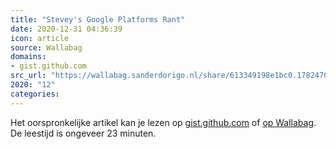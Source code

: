 ```yaml
---
title: "Stevey's Google Platforms Rant"
date: 2020-12-31 04:36:39
icon: article
source: Wallabag
domains:
- gist.github.com
src_url: "https://wallabag.sanderdorigo.nl/share/613349198e1bc0.17824708"
2020: "12"
categories:
---
```

Het oorspronkelijke artikel kan je lezen op [gist.github.com](https://gist.github.com/chitchcock/1281611) of [op Wallabag](https://wallabag.sanderdorigo.nl/share/613349198e1bc0.17824708). De leestijd is ongeveer 23 minuten.